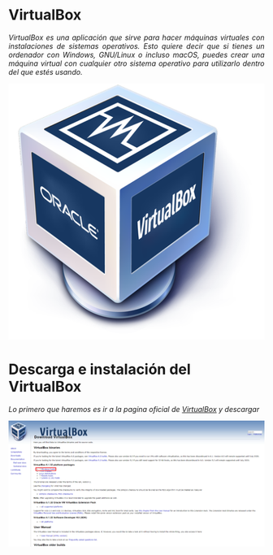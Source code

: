 # VirtualBox

<cite style="display:block; text-align: justify">VirtualBox es una aplicación que sirve para hacer máquinas virtuales con instalaciones de sistemas operativos. Esto quiere decir que si tienes un ordenador con Windows, GNU/Linux o incluso macOS, puedes crear una máquina virtual con cualquier otro sistema operativo para utilizarlo dentro del que estés usando.</cite>

![VirtualBox](img_Instalacion_Hipervisor/img0.png) 


# Descarga e instalación del VirtualBox
<cite style="display:block; text-align: justify">Lo primero que haremos es ir a la pagina oficial de [VirtualBox][1_0] y descargar </cite>


![Pag. VirtualBox](img_Instalacion_Hipervisor/img1.png)


[1_0]:https://www.virtualbox.org/wiki/Downloads